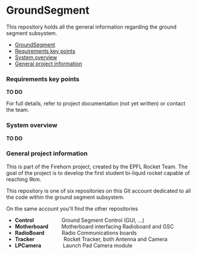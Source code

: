 # GroundSegment
This repository holds all the general information regarding the ground segment subsystem.

- [GroundSegment](#groundsegment)
- [Requirements key points](#requirements-key-points)
- [System overview](#system-overview)
- [General project information](#general-project-information)


### Requirements key points
**TO DO**

For full details, refer to project documentation (not yet written) or contact the team.


### System overview
**TO DO**


### General project information
This is part of the Firehorn project, created by the EPFL Rocket Team. The goal of the project is to develop the first student bi-liquid rocket capable of reaching 9km.

This repository is one of six repositories on this Git account dedicated to all the code within the ground segment subsystem. 

On the same account you'll find the other repositories
- **Control** &nbsp;&nbsp;&nbsp;&nbsp;&nbsp;&nbsp;&nbsp;&nbsp;&nbsp;&nbsp;&nbsp;&nbsp;&nbsp;&nbsp;&nbsp;&nbsp;&nbsp;&nbsp;Ground Segment Control (GUI, ...) 
- **Motherboard** &nbsp;&nbsp;&nbsp;&nbsp;&nbsp;&nbsp;&nbsp;&nbsp;Motherboard interfacing Radioboard and GSC
- **RadioBoard** &nbsp;&nbsp;&nbsp;&nbsp;&nbsp;&nbsp;&nbsp;&nbsp;&nbsp;&nbsp;&nbsp;Radio Communications boards
- **Tracker** &nbsp;&nbsp;&nbsp;&nbsp;&nbsp;&nbsp;&nbsp;&nbsp;&nbsp;&nbsp;&nbsp;&nbsp;&nbsp;&nbsp;&nbsp;&nbsp;&nbsp;&nbsp;&nbsp;Rocket Tracker, both Antenna and Camera
- **LPCamera** &nbsp;&nbsp;&nbsp;&nbsp;&nbsp;&nbsp;&nbsp;&nbsp;&nbsp;&nbsp;&nbsp;&nbsp;&nbsp;&nbsp;Launch Pad Camera module
